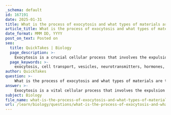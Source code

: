 ```yaml
---
_schema: default
id: 167191
date: 2025-01-31
title: What is the process of exocytosis and what types of materials are typically transported via this method?
article_title: What is the process of exocytosis and what types of materials are typically transported via this method?
date_format: MMM DD, YYYY
post_on_text: Posted on
seo:
  title: QuickTakes | Biology
  page_description: >-
    Exocytosis is a crucial cellular process that involves the expulsion of materials such as neurotransmitters, hormones, and proteins from a cell, essential for communication and maintaining cellular homeostasis.
  page_keywords: >-
    exocytosis, cell transport, vesicles, neurotransmitters, hormones, proteins, enzymes, waste removal, cellular communication, membrane repair, ATP, bulk transport, physiological functions, extracellular space
author: QuickTakes
question: >-
    What is the process of exocytosis and what types of materials are typically transported via this method?
answer: >-
    Exocytosis is a vital cellular process that involves the expulsion of materials from a cell. This process occurs when vesicles containing specific substances fuse with the plasma membrane, allowing the contents to be released into the extracellular space. Exocytosis is classified as a form of bulk transport, which is essential for various physiological functions.\n\n### Key Features of Exocytosis:\n1. **Mechanism**: \n   - Vesicles, which are small membrane-bound sacs, transport materials from the cell's interior to the exterior. \n   - Upon reaching the plasma membrane, these vesicles undergo fusion with the membrane, a process that is often facilitated by specific proteins.\n\n2. **Energy Requirement**: \n   - Exocytosis is an energy-dependent process, meaning it requires ATP to function effectively.\n\n3. **Types of Materials Transported**:\n   - **Neurotransmitters**: In neurons, exocytosis is crucial for the release of neurotransmitters into the synaptic cleft, facilitating communication between nerve cells.\n   - **Hormones**: Endocrine cells utilize exocytosis to secrete hormones into the bloodstream, which play significant roles in regulating various bodily functions.\n   - **Proteins and Enzymes**: Cells can also export proteins and enzymes that are necessary for various biological processes outside the cell.\n   - **Waste Products**: Exocytosis can help in the removal of waste materials from the cell, contributing to cellular homeostasis.\n\n### Importance of Exocytosis:\n- **Cell Communication**: By releasing signaling molecules like neurotransmitters and hormones, exocytosis is essential for intercellular communication.\n- **Membrane Repair**: The process can also aid in the repair and maintenance of the plasma membrane by adding new membrane components.\n- **Regulation of Cellular Environment**: By expelling waste and excess materials, exocytosis helps maintain the internal environment of the cell.\n\nIn summary, exocytosis is a critical mechanism for transporting large molecules and substances out of the cell, playing a significant role in communication, regulation, and cellular maintenance.
subject: Biology
file_name: what-is-the-process-of-exocytosis-and-what-types-of-materials-are-typically-transported-via-this-method.md
url: /learn/biology/questions/what-is-the-process-of-exocytosis-and-what-types-of-materials-are-typically-transported-via-this-method
---
```


&nbsp;